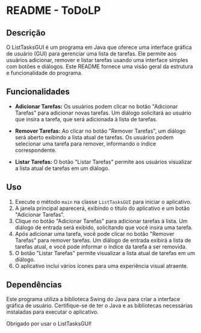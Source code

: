 # README - ToDoLP

## Descrição
O ListTasksGUI é um programa em Java que oferece uma interface gráfica de usuário (GUI) para gerenciar uma lista de tarefas. Ele permite aos usuários adicionar, remover e listar tarefas usando uma interface simples com botões e diálogos. Este README fornece uma visão geral da estrutura e funcionalidade do programa.

## Funcionalidades
- **Adicionar Tarefas:** Os usuários podem clicar no botão "Adicionar Tarefas" para adicionar novas tarefas. Um diálogo solicitará ao usuário que insira a tarefa, que será adicionada à lista de tarefas.

- **Remover Tarefas:** Ao clicar no botão "Remover Tarefas", um diálogo será aberto exibindo a lista atual de tarefas. Os usuários podem selecionar uma tarefa para remover, informando o índice correspondente.

- **Listar Tarefas:** O botão "Listar Tarefas" permite aos usuários visualizar a lista atual de tarefas em um diálogo.

## Uso
1. Execute o método `main` na classe `ListTasksGUI` para iniciar o aplicativo.
2. A janela principal aparecerá, exibindo o título do aplicativo e um botão "Adicionar Tarefas".
3. Clique no botão "Adicionar Tarefas" para adicionar tarefas à lista. Um diálogo de entrada será exibido, solicitando que você insira uma tarefa.
4. Após adicionar uma tarefa, você pode clicar no botão "Remover Tarefas" para remover tarefas. Um diálogo de entrada exibirá a lista de tarefas atual, e você pode informar o índice da tarefa a ser removida.
5. O botão "Listar Tarefas" permite visualizar a lista atual de tarefas em um diálogo.
6. O aplicativo inclui vários ícones para uma experiência visual atraente.

## Dependências
Este programa utiliza a biblioteca Swing do Java para criar a interface gráfica de usuário. Certifique-se de ter o Java e as bibliotecas necessárias instaladas para executar o aplicativo.


Obrigado por usar o ListTasksGUI!
